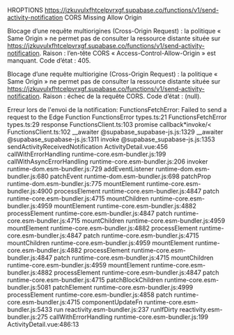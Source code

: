 HROPTIONS
https://jzkuvulxfhtcelpvrxgf.supabase.co/functions/v1/send-activity-notification
CORS Missing Allow Origin

Blocage d’une requête multiorigines (Cross-Origin Request) : la politique « Same Origin » ne permet pas de consulter la ressource distante située sur https://jzkuvulxfhtcelpvrxgf.supabase.co/functions/v1/send-activity-notification. Raison : l’en-tête CORS « Access-Control-Allow-Origin » est manquant. Code d’état : 405.

Blocage d’une requête multiorigine (Cross-Origin Request) : la politique « Same Origin » ne permet pas de consulter la ressource distante située sur https://jzkuvulxfhtcelpvrxgf.supabase.co/functions/v1/send-activity-notification. Raison : échec de la requête CORS. Code d’état : (null).

Erreur lors de l'envoi de la notification: FunctionsFetchError: Failed to send a request to the Edge Function
    FunctionsError types.ts:21
    FunctionsFetchError types.ts:29
    response FunctionsClient.ts:103
    promise callback*invoke/< FunctionsClient.ts:102
    __awaiter @supabase_supabase-js.js:1329
    __awaiter @supabase_supabase-js.js:1311
    invoke @supabase_supabase-js.js:1353
    sendActivityReceivedNotification ActivityDetail.vue:456
    callWithErrorHandling runtime-core.esm-bundler.js:199
    callWithAsyncErrorHandling runtime-core.esm-bundler.js:206
    invoker runtime-dom.esm-bundler.js:729
    addEventListener runtime-dom.esm-bundler.js:680
    patchEvent runtime-dom.esm-bundler.js:698
    patchProp runtime-dom.esm-bundler.js:775
    mountElement runtime-core.esm-bundler.js:4900
    processElement runtime-core.esm-bundler.js:4847
    patch runtime-core.esm-bundler.js:4715
    mountChildren runtime-core.esm-bundler.js:4959
    mountElement runtime-core.esm-bundler.js:4882
    processElement runtime-core.esm-bundler.js:4847
    patch runtime-core.esm-bundler.js:4715
    mountChildren runtime-core.esm-bundler.js:4959
    mountElement runtime-core.esm-bundler.js:4882
    processElement runtime-core.esm-bundler.js:4847
    patch runtime-core.esm-bundler.js:4715
    mountChildren runtime-core.esm-bundler.js:4959
    mountElement runtime-core.esm-bundler.js:4882
    processElement runtime-core.esm-bundler.js:4847
    patch runtime-core.esm-bundler.js:4715
    mountChildren runtime-core.esm-bundler.js:4959
    mountElement runtime-core.esm-bundler.js:4882
    processElement runtime-core.esm-bundler.js:4847
    patch runtime-core.esm-bundler.js:4715
    patchBlockChildren runtime-core.esm-bundler.js:5081
    patchElement runtime-core.esm-bundler.js:4999
    processElement runtime-core.esm-bundler.js:4858
    patch runtime-core.esm-bundler.js:4715
    componentUpdateFn runtime-core.esm-bundler.js:5433
    run reactivity.esm-bundler.js:237
    runIfDirty reactivity.esm-bundler.js:275
    callWithErrorHandling runtime-core.esm-bundler.js:199
ActivityDetail.vue:486:13
